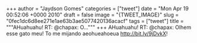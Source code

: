 
+++
author = "Jaydson Gomes"
categories = ["tweet"]
date = "Mon Apr 19 00:52:06 +0000 2010"
draft = false
image = "{TWEET_IMAGE}"
slug = "0fec1dc6d8ee271e1ae63b3ae5077420136acacf"
tags = ["tweet"]
title = """AHuahuahu! RT: @chapax: O..."""
+++
AHuahuahu! RT: @chapax: Olhem esse gato meu! To me mijando aeohueahoeua http://bit.ly/9jDvkX!
